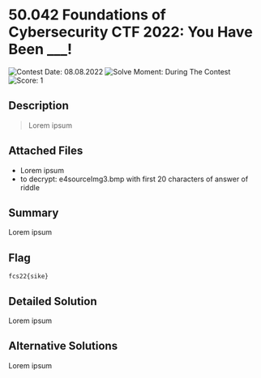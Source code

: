 # 50.042 Foundations of Cybersecurity CTF 2022: You Have Been ___!

![Contest Date: 08.08.2022](https://img.shields.io/badge/Contest%20Date-08.08.2022-lightgrey.svg)
![Solve Moment: During The Contest](https://img.shields.io/badge/Solve%20Moment-During%20The%20Contest-brightgreen.svg)
![Score: 1](https://img.shields.io/badge/Score-1-brightgreen.svg)

## Description

> Lorem ipsum


## Attached Files

- Lorem ipsum
- to decrypt: e4sourceImg3.bmp with first 20 characters of answer of riddle

## Summary

Lorem ipsum

## Flag

```
fcs22{sike}
```

## Detailed Solution

Lorem ipsum

## Alternative Solutions

Lorem ipsum
